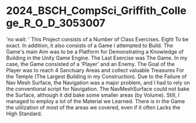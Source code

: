 # 2024_BSCH_CompSci_Griffith_College_R_O_D_3053007

'no wait: ' This Project consists of a Number of Class Exercises. Eight To be exact. In addition, it also consists of a Game I attempted to Build. The Game's main Aim was to be a Platform for Demonstrating a Knowledge of Building in the Unity Game Engine. The Last Exercise was The Game. In my case, the Game consisted of a 'Player' and an Enemy. The Goal of the Player was to reach 4 Sanctuary Areas and collect valuable Treasures For the Temple (The Largest Building in my Construction). Due to the Failure of Nav Mesh Surface, the Navigation was a major problem, and I had to rely on the conventional script for Navigation. The NavMeshSurface could not bake the Surface, although it did bake some smaller areas (by Volume). Still, I managed to employ a lot of the Material we Learned. There is in the Game the utilization of most of the areas we covered, even if it often Lacks the High Standard.
